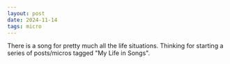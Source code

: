 ```yaml
---
layout: post
date: 2024-11-14
tags: micro
---
```


There is a song for pretty much all the life situations. Thinking for starting a series of posts/micros tagged "My Life in Songs".